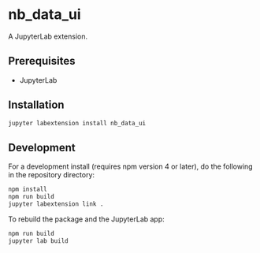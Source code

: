 # nb_data_ui

A JupyterLab extension.


## Prerequisites

* JupyterLab

## Installation

```bash
jupyter labextension install nb_data_ui
```

## Development

For a development install (requires npm version 4 or later), do the following in the repository directory:

```bash
npm install
npm run build
jupyter labextension link .
```

To rebuild the package and the JupyterLab app:

```bash
npm run build
jupyter lab build
```

